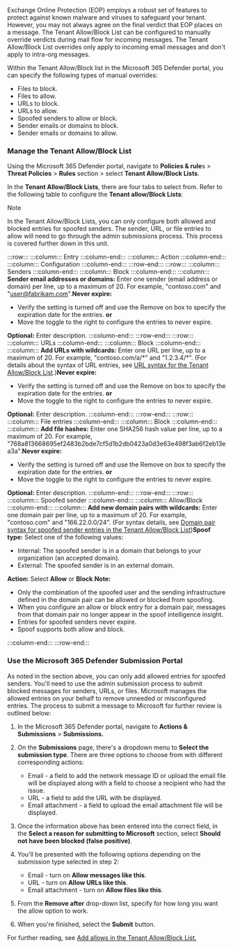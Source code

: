 Exchange Online Protection (EOP) employs a robust set of features to protect against known malware and viruses to safeguard your tenant. However, you may not always agree on the final verdict that EOP places on a message. The Tenant Allow/Block List can be configured to manually override verdicts during mail flow for incoming messages. The Tenant Allow/Block List overrides only apply to incoming email messages and don't apply to intra-org messages.

Within the Tenant Allow/Block list in the Microsoft 365 Defender portal, you can specify the following types of manual overrides:

 -  Files to block.
 -  Files to allow.
 -  URLs to block.
 -  URLs to allow.
 -  Spoofed senders to allow or block.
 -  Sender emails or domains to block.
 -  Sender emails or domains to allow.

### Manage the Tenant Allow/Block List

Using the Microsoft 365 Defender portal, navigate to **Policies &amp; rule**s &gt; **Threat Policies** &gt; **Rules** section &gt; select **Tenant Allow/Block Lists**.

In the **Tenant Allow/Block Lists**, there are four tabs to select from. Refer to the following table to configure the **Tenant allow/Block Lists**:

> [!NOTE]
> In the Tenant Allow/Block Lists, you can only configure both allowed and blocked entries for spoofed senders. The sender, URL, or file entries to allow will need to go through the admin submissions process. This process is covered further down in this unit.

:::row:::
  :::column:::
    Entry
  :::column-end:::
  :::column:::
    Action
  :::column-end:::
  :::column:::
    Configuration
  :::column-end:::
:::row-end:::
:::row:::
  :::column:::
    Senders
  :::column-end:::
  :::column:::
    Block
  :::column-end:::
  :::column:::
    **Sender email addresses or domains:** Enter one sender (email address or domain) per line, up to a maximum of 20. For example, "contoso.com" and "user@fabrikam.com".**Never expire:** 

 -  Verify the setting is turned off and use the Remove on box to specify the expiration date for the entries.
    **or**
 -  Move the toggle to the right to configure the entries to never expire.

**Optional:** Enter description.
  :::column-end:::
:::row-end:::
:::row:::
  :::column:::
    URLs
  :::column-end:::
  :::column:::
    Block
  :::column-end:::
  :::column:::
    **Add URLs with wildcards:** Enter one URL per line, up to a maximum of 20. For example, "contoso.com/a/\*" and "1.2.3.4/\*". (For details about the syntax of URL entries, see [URL syntax for the Tenant Allow/Block List](/microsoft-365/security/office-365-security/tenant-allow-block-list?azure-portal=true#url-syntax-for-the-tenant-allowblock-list).)**Never expire:** 

 -  Verify the setting is turned off and use the Remove on box to specify the expiration date for the entries.
    **or**
 -  Move the toggle to the right to configure the entries to never expire.

**Optional:** Enter description.
  :::column-end:::
:::row-end:::
:::row:::
  :::column:::
    File entries
  :::column-end:::
  :::column:::
    Block
  :::column-end:::
  :::column:::
    **Add file hashes:** Enter one SHA256 hash value per line, up to a maximum of 20. For example, "768a813668695ef2483b2bde7cf5d1b2db0423a0d3e63e498f3ab6f2eb13ea3a".**Never expire:** 

 -  Verify the setting is turned off and use the Remove on box to specify the expiration date for the entries.
    **or**
 -  Move the toggle to the right to configure the entries to never expire.

**Optional:** Enter description.
  :::column-end:::
:::row-end:::
:::row:::
  :::column:::
    Spoofed sender
  :::column-end:::
  :::column:::
    Allow/Block
  :::column-end:::
  :::column:::
    **Add new domain pairs with wildcards:** Enter one domain pair per line, up to a maximum of 20. For example, "contoso.com" and "166.22.0.0/24". (For syntax details, see [Domain pair syntax for spoofed sender entries in the Tenant Allow/Block List](/microsoft-365/security/office-365-security/tenant-allow-block-list?azure-portal=true#domain-pair-syntax-for-spoofed-sender-entries-in-the-tenant-allowblock-list))**Spoof type:** Select one of the following values:

 -  Internal: The spoofed sender is in a domain that belongs to your organization (an accepted domain).
 -  External: The spoofed sender is in an external domain.

**Action:** Select **Allow** or **Block**.**Note:** 

 -  Only the combination of the spoofed user and the sending infrastructure defined in the domain pair can be allowed or blocked from spoofing.
 -  When you configure an allow or block entry for a domain pair, messages from that domain pair no longer appear in the spoof intelligence insight.
 -  Entries for spoofed senders never expire.
 -  Spoof supports both allow and block.


  :::column-end:::
:::row-end:::


### Use the Microsoft 365 Defender Submission Portal

As noted in the section above, you can only add allowed entries for spoofed senders. You'll need to use the admin submission process to submit blocked messages for senders, URLs, or files. Microsoft manages the allowed entries on your behalf to remove unneeded or misconfigured entries. The process to submit a message to Microsoft for further review is outlined below:

1.  In the Microsoft 365 Defender portal, navigate to **Actions &amp; Submissions** &gt; **Submissions.**
2.  On the **Submissions** page, there's a dropdown menu to **Select the submission type**. There are three options to choose from with different corresponding actions:
    
     -  Email - a field to add the network message ID or upload the email file will be displayed along with a field to choose a recipient who had the issue.
     -  URL - a field to add the URL with be displayed.
     -  Email attachment - a field to upload the email attachment file will be displayed.
3.  Once the information above has been entered into the correct field, in the **Select a reason for submitting to Microsoft** section, select **Should not have been blocked (false positive)**.
4.  You'll be presented with the following options depending on the submission type selected in step 2:
    
     -  Email - turn on **Allow messages like this**.
     -  URL - turn on **Allow URLs like this**.<br>
     -  Email attachment - turn on **Allow files like this**.
5.  From the **Remove after** drop-down list, specify for how long you want the allow option to work.<br>
6.  When you're finished, select the **Submit** button.

For further reading, see [Add allows in the Tenant Allow/Block List.](/microsoft-365/security/office-365-security/manage-tenant-allows?azure-portal=true)
